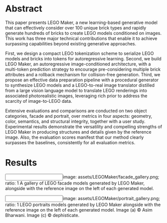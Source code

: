 # Abstract
This paper presents LEGO Maker, a new learning-based generative model that can effectively consider over 100 unique brick types and rapidly generate hundreds of bricks to create LEGO models conditioned on images. This work has three major technical contributions that enable it to achieve surpassing capabilities beyond existing generative approaches.

First, we design a compact LEGO tokenization scheme to serialize LEGO models and bricks into tokens for autoregressive learning. Second, we build LEGO Maker, an autoregressive image-conditioned architecture, with a multi-token prediction strategy to encourage pre-considering multiple brick attributes and a rollback mechanism for collision-free generation. Third, we propose an effective data preparation pipeline with a procedural generator to synthesize LEGO models and a LEGO-to-real image translator distilled from a large vision language model to translate LEGO renderings into associated photorealistic images, leveraging rich prior to address the scarcity of image-to-LEGO data.

Extensive evaluations and comparisons are conducted on two object categories, facade and portrait, over metrics in four aspects: geometry, color, semantics, and structural integrity, together with a user study. Experimental results demonstrate the versatility and compelling strengths of LEGO Maker in producing structures and details given by the reference image. Also, the evaluation scores manifest that our method clearly surpasses the baselines, consistently for all evaluation metrics.

# Results
<input>image: assets/LEGOMaker/facade_gallery.png; ratio: 1</input>
A gallery of LEGO facade models generated by LEGO Maker, alongside with the reference image on the left of each generated model.

<input>image: assets/LEGOMaker/portrait_gallery.png; ratio: 1</input>
LEGO portraits models generated by LEGO Maker alongside with the reference image on the left of each generated model. Image (a) © Asim Bharwani. Image (c) © dephisticate.
